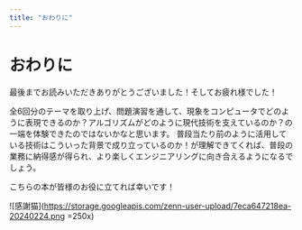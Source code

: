 ```yaml
---
title: "おわりに"
---
```


# おわりに
最後までお読みいただきありがとうございました！そしてお疲れ様でした！

全6回分のテーマを取り上げ、問題演習を通して、現象をコンピュータでどのように表現できるのか？アルゴリズムがどのように現代技術を支えているのか？の一端を体験できたのではないかなと思います。
普段当たり前のように活用している技術はこういった背景で成り立っているのか！が理解できてくれば、普段の業務に納得感が得られ、より楽しくエンジニアリングに向き合えるようになるでしょう。

こちらの本が皆様のお役に立てれば幸いです！

![感謝猫](https://storage.googleapis.com/zenn-user-upload/7eca647218ea-20240224.png =250x)